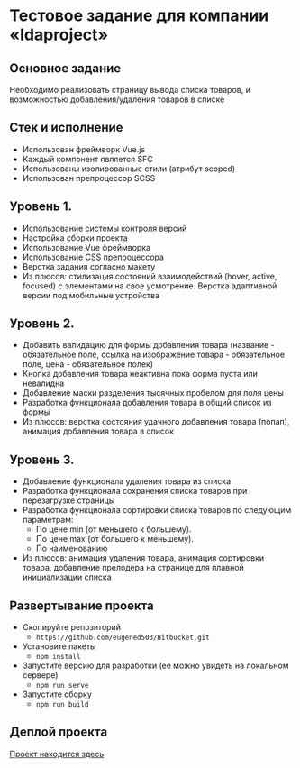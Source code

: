 # Тестовое задание для компании «Idaproject»
## Основное задание 
Необходимо реализовать страницу вывода списка товаров, и возможностью добавления/удаления товаров в списке

## Cтек и исполнение
+ Использован фреймворк Vue.js
+ Каждый компонент является SFC
+ Использованы изолированные стили (атрибут scoped)
+ Использован препроцессор SCSS

## Уровень 1.
+ Использование системы контроля версий
+ Настройка сборки проекта
+ Использование Vue фреймворка
+ Использование CSS препроцессора
+ Верстка задания согласно макету
+ Из плюсов: стилизация состояний взаимодействий (hover, active, focused) с элементами на свое усмотрение. Верстка адаптивной версии под мобильные устройства

## Уровень 2.
+ Добавить валидацию для формы добавления товара (название - обязательное поле, ссылка на изображение товара - обязательное поле, цена - обязательное полек)
+ Кнопка добавления товара неактивна пока форма пуста или невалидна
+ Добавление маски разделения тысячных пробелом для поля цены
+ Разработка функционала добавления товара в общий список из формы
+ Из плюсов: верстка состояния удачного добавления товара (попап), анимация добавления товара в список

## Уровень 3.
+ Добавление функционала удаления товара из списка
+ Разработка функционала сохранения списка товаров при перезагрузке страницы
+ Разработка функционала сортировки списка товаров по следующим параметрам:
   - По цене min (от меньшего к большему).
   - По цене max (от большего к меньшему).
   - По наименованию
 + Из плюсов: анимация удаления товара, анимация сортировки товара, добавление прелодера на странице для плавной инициализации списка

## Развертывание проекта
- Скопируйте репозиторий
    - `https://github.com/eugened503/Bitbucket.git`
- Установите пакеты
     - `npm install`
- Запустите версию для разработки (ее можно увидеть на локальном сервере)
    - `npm run serve`
- Запустите сборку
     - `npm run build`

## Деплой проекта
[Проект находится здесь](https://bitbucket-deploy.vercel.app/)